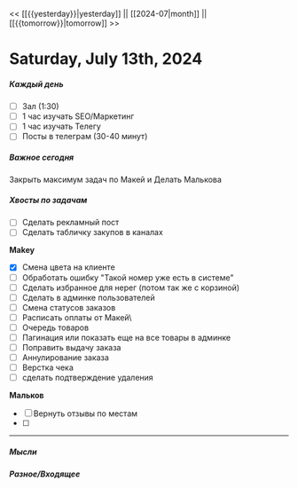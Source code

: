 << [[{{yesterday}}|yesterday]] || [[2024-07|month]] || [[{{tomorrow}}|tomorrow]] >>

# Saturday, July 13th, 2024

##### Каждый день
- [ ] Зал (1:30)
- [ ] 1 час изучать SEO/Маркетинг
- [ ] 1 час изучать Телегу
- [ ] Посты в телеграм  (30-40 минут)
##### Важное сегодня
Закрыть максимум задач по Макей и Делать Малькова

##### Хвосты по задачам
- [ ] Сделать рекламный пост
- [ ] Сделать табличку закупов в каналах

**Makey**
- [x] Смена цвета на клиенте
- [ ] Обработать ошибку "Такой номер уже есть в системе"
- [ ] Сделать избранное для нерег (потом так же с корзиной)
- [ ] Сделать в админке пользователей
- [ ] Смена статусов заказов
- [ ] Расписать оплаты от Макей\
- [ ] Очередь товаров
- [ ] Пагинация или показать еще на все товары в админке
- [ ] Поправить выдачу заказа
- [ ] Аннулирование заказа
- [ ] Верстка чека
- [ ] сделать подтверждение удаления

**Мальков**
- [ ] Вернуть отзывы по местам
- [ ] 

---

##### Мысли

##### Разное/Входящее
